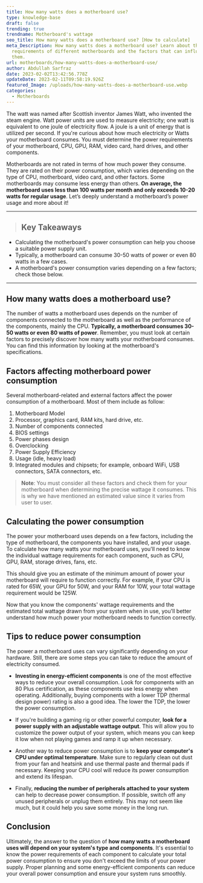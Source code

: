 ```yaml
---
title: How many watts does a motherboard use?
type: knowledge-base
draft: false
trending: true
trendname: Motherboard's wattage
seo_title: How many watts does a motherboard use? [How to calculate]
meta_Description: How many watts does a motherboard use? Learn about the power
  requirements of different motherboards and the factors that can influence
  them.
url: motherboards/how-many-watts-does-a-motherboard-use/
author: Abdullah Sarfraz
date: 2023-02-02T13:42:56.778Z
updateDate: 2023-02-11T09:58:19.926Z
featured_Image: /uploads/how-many-watts-does-a-motherboard-use.webp
categories:
  - Motherboards
---
```

The watt was named after Scottish inventor James Watt, who invented the steam engine. Watt power units are used to measure electricity; one watt is equivalent to one joule of electricity flow. A joule is a unit of energy that is utilized per second. If you're curious about how much electricity or Watts your motherboard consumes. You must determine the power requirements of your motherboard, CPU, GPU, RAM, video card, hard drives, and other components.

Motherboards are not rated in terms of how much power they consume. They are rated on their power consumption, which varies depending on the type of CPU, motherboard, video card, and other factors. Some motherboards may consume less energy than others. **On average, the motherboard uses less than 100 watts per month and only exceeds 10-20 watts for regular usage**. Let’s deeply understand a motherboard’s power usage and more about it!

- - -

> ## Key Takeaways

* Calculating the motherboard's power consumption can help you choose a suitable power supply unit.
* Typically, a motherboard can consume 30-50 watts of power or even 80 watts in a few cases.
* A motherboard's power consumption varies depending on a few factors; check those below.

- - -

## How many watts does a motherboard use?

The number of watts a motherboard uses depends on the number of components connected to the motherboard as well as the performance of the components, mainly the CPU. **Typically, a motherboard consumes 30-50 watts or even 80 watts of power**. Remember, you must look at certain factors to precisely discover how many watts your motherboard consumes. You can find this information by looking at the motherboard's specifications. 

## Factors affecting motherboard power consumption 

Several motherboard-related and external factors affect the power consumption of a motherboard. Most of them include as follow: 

1. Motherboard Model
2. Processor, graphics card, RAM kits, hard drive, etc.
3. Number of components connected
4. BIOS settings
5. Power phases design
6. Overclocking
7. Power Supply Efficiency
8. Usage (idle, heavy load)
9. Integrated modules and chipsets; for example, onboard WiFi, USB connectors, SATA connectors, etc.

> **Note**: You must consider all these factors and check them for your motherboard when determining the precise wattage it consumes. This is why we have mentioned an estimated value since it varies from user to user.  

## Calculating the power consumption

The power your motherboard uses depends on a few factors, including the type of motherboard, the components you have installed, and your usage. To calculate how many watts your motherboard uses, you'll need to know the individual wattage requirements for each component, such as CPU, GPU, RAM, storage drives, fans, etc.

This should give you an estimate of the minimum amount of power your motherboard will require to function correctly. For example, if your CPU is rated for 65W, your GPU for 50W, and your RAM for 10W, your total wattage requirement would be 125W.

Now that you know the components' wattage requirements and the estimated total wattage drawn from your system when in use, you'll better understand how much power your motherboard needs to function correctly.

## Tips to reduce power consumption

The power a motherboard uses can vary significantly depending on your hardware. Still, there are some steps you can take to reduce the amount of electricity consumed.

* **Investing in energy-efficient components** is one of the most effective ways to reduce your overall consumption. Look for components with an 80 Plus certification, as these components use less energy when operating. Additionally, buying components with a lower TDP (thermal design power) rating is also a good idea. The lower the TDP, the lower the power consumption.


* If you're building a gaming rig or other powerful computer, **look for a power supply with an adjustable wattage output**. This will allow you to customize the power output of your system, which means you can keep it low when not playing games and ramp it up when necessary.


* Another way to reduce power consumption is to **keep your computer's CPU under optimal temperature**. Make sure to regularly clean out dust from your fan and heatsink and use thermal paste and thermal pads if necessary. Keeping your CPU cool will reduce its power consumption and extend its lifespan.


* Finally, **reducing the number of peripherals attached to your system** can help to decrease power consumption. If possible, switch off any unused peripherals or unplug them entirely. This may not seem like much, but it could help you save some money in the long run.

## Conclusion

Ultimately, the answer to the question of **how many watts a motherboard uses will depend on your system's type and components**. It's essential to know the power requirements of each component to calculate your total power consumption to ensure you don't exceed the limits of your power supply. Proper planning and some energy-efficient components can reduce your overall power consumption and ensure your system runs smoothly.